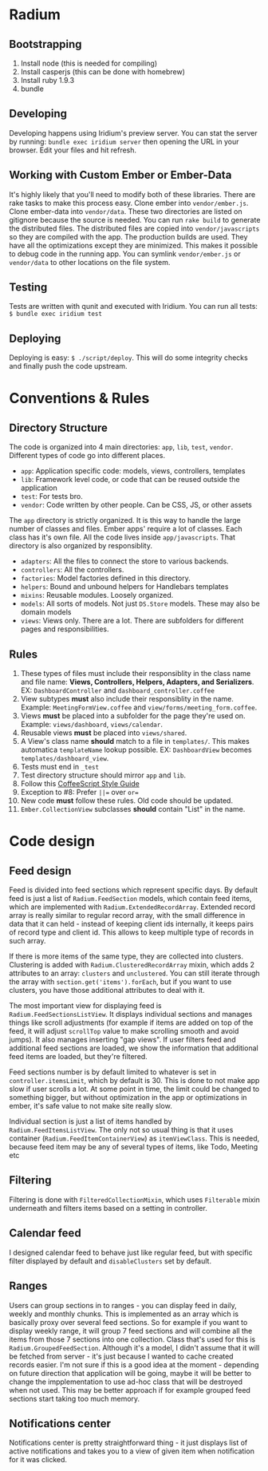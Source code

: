 # Radium

## Bootstrapping

1. Install node (this is needed for compiling)
2. Install casperjs (this can be done with homebrew)
3. Install ruby 1.9.3
4. bundle

## Developing

Developing happens using Iridium's preview server. You can stat the
server by running: `bundle exec iridium server` then opening the URL
in your browser. Edit your files and hit refresh.

## Working with Custom Ember or Ember-Data

It's highly likely that you'll need to modify both of these libraries.
There are rake tasks to make this process easy. Clone ember into
`vendor/ember.js`. Clone ember-data into `vendor/data`. These two
directories are listed on gitignore because the source is needed. You
can run `rake build` to generate the distributed files. The
distributed files are copied into `vendor/javascripts` so they are
compiled with the app. The production builds are used. They have all
the optimizations except they are minimized. This makes it possible to
debug code in the running app. You can symlink `vendor/ember.js` or
`vendor/data` to other locations on the file system.

## Testing

Tests are written with qunit and executed with Iridium. You can run
all tests: `$ bundle exec iridium test`

## Deploying

Deploying is easy: `$ ./script/deploy`. This will do some integrity
checks and finally push the code upstream.

# Conventions & Rules

## Directory Structure

The code is organized into 4 main directories: `app`, `lib`, `test`,
`vendor`. Different types of code go into different places.

* `app`: Application specific code: models, views, controllers,
  templates
* `lib`: Framework level code, or code that can be reused outside the
  application
* `test`: For tests bro.
* `vendor`: Code written by other people. Can be CSS, JS, or other
  assets

The `app` directory is strictly organized. It is this way to handle
the large number of classes and files. Ember apps' require a lot of
classes. Each class has it's own file. All the code lives inside
`app/javascripts`. That directory is also organized by responsiblity.

* `adapters`: All the files to connect the store to various backends.
* `controllers`: All the controllers.
* `factories`: Model factories defined in this directory.
* `helpers`: Bound and unbound helpers for Handlebars templates
* `mixins`: Reusable modules. Loosely organized.
* `models`: All sorts of models. Not just `DS.Store` models. These may 
  also be domain models
* `views`: Views only. There are a lot. There are subfolders for
  different pages and responsibilities.

## Rules

1. These types of files must include their responsiblity in the class
   name and file name: **Views, Controllers, Helpers, Adapters, and
   Serializers**. EX: `DashboardController` and
   `dashboard_controller.coffee`
2. View subtypes **must** also include their responsiblity in the name.
   Example: `MeetingFormView.coffee` and `view/forms/meeting_form.coffee`.
3. Views **must** be placed into a subfolder for the page they're used
   on. Example: `views/dashboard`, `views/calendar`.
4. Reusable views **must** be placed into `views/shared`.
5. A View's class name **should** match to a file in `templates/`.
   This makes automatica `templateName` lookup possible. EX:
   `DashboardView` becomes `templates/dashboard_view`.
6. Tests must end in `_test`
7. Test directory structure should mirror `app` and `lib`.
8. Follow this [CoffeeScript Style Guide](https://github.com/polarmobile/coffeescript-style-guide)
9. Exception to #8: Prefer `||=` over `or=`
10. New code **must** follow these rules. Old code should be updated.
11. `Ember.CollectionView` subclasses **should** contain "List" in the
    name.

# Code design

## Feed design

Feed is divided into feed sections which represent specific days. By default
feed is just a list of `Radium.FeedSection` models, which contain feed items,
which are implemented with `Radium.ExtendedRecordArray`. Extended record array
is really similar to regular record array, with the small difference in data
that it can held - instead of keeping client ids internally, it keeps pairs of
record type and client id. This allows to keep multiple type of records in such
array.

If there is more items of the same type, they are collected into clusters.
Clustering is added with `Radium.ClusteredRecordArray` mixin, which adds 2
attributes to an array: `clusters` and `unclustered`. You can still iterate
through the array with `section.get('items').forEach`, but if you want to use
clusters, you have those additional attributes to deal with it.

The most important view for displaying feed is `Radium.FeedSectionsListView`.
It displays individual sections and manages things like scroll adjustments (for
example if items are added on top of the feed, it will adjust `scrollTop` value
to make scrolling smooth and avoid jumps). It also manages inserting "gap
views". If user filters feed and additional feed sections are loaded, we show
the information that additional feed items are loaded, but they're filtered.

Feed sections number is by default limited to whatever is set in
`controller.itemsLimit`, which by default is 30. This is done to not make app
slow if user scrolls a lot. At some point in time, the limit could be changed
to something bigger, but without optimization in the app or optimizations in
ember, it's safe value to not make site really slow.

Individual section is just a list of items handled by
`Radium.FeedItemsListView`. The only not so usual thing is that it uses
container (`Radium.FeedItemContainerView`) as `itemViewClass`. This is needed,
because feed item may be any of several types of items, like Todo, Meeting etc

## Filtering

Filtering is done with `FilteredCollectionMixin`, which uses `Filterable` mixin
underneath and filters items based on a setting in controller.

## Calendar feed

I designed calendar feed to behave just like regular feed, but with specific
filter displayed by default and `disableClusters` set by default.

## Ranges

Users can group sections in to ranges - you can display feed in daily, weekly
and monthly chunks. This is implemented as an array which is basically proxy
over several feed sections. So for example if you want to display weekly range,
it will group 7 feed sections and will combine all the items from those 7
sections into one collection. Class that's used for this is
`Radium.GroupedFeedSection`. Although it's a model, I didn't assume that it
will be fetched from server - it's just because I wanted to cache created
records easier. I'm not sure if this is a good idea at the moment - depending
on future direction that application will be going, maybe it will be better to
change the impplementation to use ad-hoc class that will be destroyed when not
used. This may be better approach if for example grouped feed sections start
taking too much memory.

## Notifications center

Notifications center is pretty straightforward thing - it just displays list of
active notifications and takes you to a view of given item when notification
for it was clicked.
